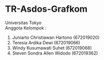 # TR-Asdos-Grafkom

Universitas Tokyo
<br> Anggota Kelompok : </br>
1. Juniarto  Christiawan Hartono    (672019020)
2. Teresia Ardika Dewi              (672019066)
3. Windy Kusumawati Suhet           (672019068)
4. Steven Sondra Allen Widodo        (672019362)
